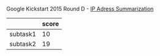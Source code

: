 Google Kickstart 2015 Round D - [IP Adress Summarization](https://github.com/google/coding-competitions-archive/tree/main/kickstart/2015/round_d/ip_address_summarization)

|          | score |
| -------- | ----- |
| subtask1 | 10    |
| subtask2 | 19    |
